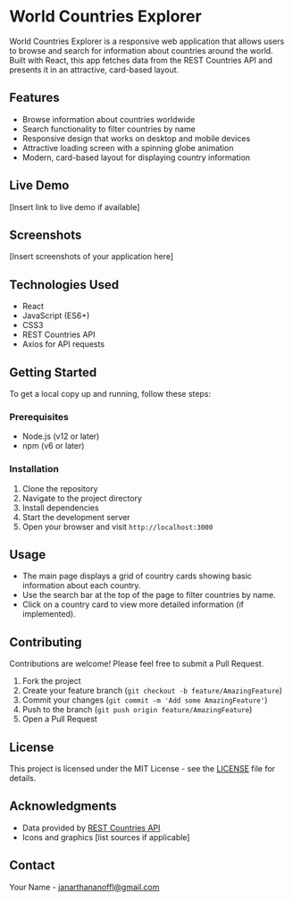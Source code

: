 # World Countries Explorer

World Countries Explorer is a responsive web application that allows users to browse and search for information about countries around the world. Built with React, this app fetches data from the REST Countries API and presents it in an attractive, card-based layout.

## Features

- Browse information about countries worldwide
- Search functionality to filter countries by name
- Responsive design that works on desktop and mobile devices
- Attractive loading screen with a spinning globe animation
- Modern, card-based layout for displaying country information

## Live Demo

[Insert link to live demo if available]

## Screenshots

[Insert screenshots of your application here]

## Technologies Used

- React
- JavaScript (ES6+)
- CSS3
- REST Countries API
- Axios for API requests

## Getting Started

To get a local copy up and running, follow these steps:

### Prerequisites

- Node.js (v12 or later)
- npm (v6 or later)

### Installation

1. Clone the repository
2. Navigate to the project directory
3. Install dependencies
4. Start the development server
5. Open your browser and visit `http://localhost:3000`

## Usage

- The main page displays a grid of country cards showing basic information about each country.
- Use the search bar at the top of the page to filter countries by name.
- Click on a country card to view more detailed information (if implemented).

## Contributing

Contributions are welcome! Please feel free to submit a Pull Request.

1. Fork the project
2. Create your feature branch (`git checkout -b feature/AmazingFeature`)
3. Commit your changes (`git commit -m 'Add some AmazingFeature'`)
4. Push to the branch (`git push origin feature/AmazingFeature`)
5. Open a Pull Request

## License

This project is licensed under the MIT License - see the [LICENSE](LICENSE) file for details.

## Acknowledgments

- Data provided by [REST Countries API](https://restcountries.com/)
- Icons and graphics [list sources if applicable]

## Contact

Your Name - janarthananoffl@gmail.com


